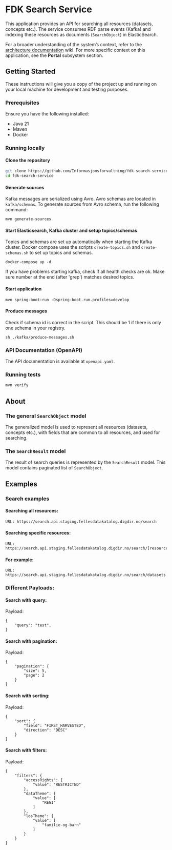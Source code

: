 # FDK Search Service

This application provides an API for searching all resources (datasets, concepts etc.). The service consumes RDF parse
events (Kafka) and indexing these resources as documents (`SearchObject`) in ElasticSearch.

For a broader understanding of the system’s context, refer to
the [architecture documentation](https://github.com/Informasjonsforvaltning/architecture-documentation) wiki. For more
specific context on this application, see the **Portal** subsystem section.

## Getting Started

These instructions will give you a copy of the project up and running on your local machine for development and testing
purposes.

### Prerequisites

Ensure you have the following installed:

- Java 21
- Maven
- Docker

### Running locally

#### Clone the repository

```sh
git clone https://github.com/Informasjonsforvaltning/fdk-search-service.git
cd fdk-search-service
```

#### Generate sources

Kafka messages are serialized using Avro. Avro schemas are located in ```kafka/schemas```. To generate sources from Avro
schema, run the following command:

```
mvn generate-sources    
```

#### Start Elasticsearch, Kafka cluster and setup topics/schemas

Topics and schemas are set up automatically when starting the Kafka cluster. Docker compose uses the scripts
```create-topics.sh``` and ```create-schemas.sh``` to set up topics and schemas.

```
docker-compose up -d
```

If you have problems starting kafka, check if all health checks are ok. Make sure number at the end (after 'grep')
matches desired topics.

#### Start application

```
mvn spring-boot:run -Dspring-boot.run.profiles=develop
```

#### Produce messages

Check if schema id is correct in the script. This should be 1 if there is only one schema in your registry.

```
sh ./kafka/produce-messages.sh
```

### API Documentation (OpenAPI)

The API documentation is available at ```openapi.yaml```.

### Running tests

```sh
mvn verify
```

## About

### The general `SearchObject` model

The generalized model is used to represent all resources (datasets, concepts etc.), with fields that are common to all
resources, and used for searching.

### The `SearchResult` model

The result of search queries is represented by the `SearchResult` model. This model contains paginated list of
`SearchObject`.

## Examples

### Search examples

#### Searching all resources:

```
URL: https://search.api.staging.fellesdatakatalog.digdir.no/search
```

#### Searching specific resources:

```
URL: https://search.api.staging.fellesdatakatalog.digdir.no/search/[resourceType]
```

#### For example:

```
URL: https://search.api.staging.fellesdatakatalog.digdir.no/search/datasets
```

### Different Payloads:

#### Search with query:

Payload:

```
{
    "query": "test",
}
```

#### Search with pagination:

Payload:

```
{
    "pagination": {
        "size": 5,
        "page": 2
    }
}
```

#### Search with sorting:

Payload:

```
{
    "sort": {
        "field": "FIRST_HARVESTED",
        "direction": "DESC"
    }
}
```

#### Search with filters:

Payload:

```
{
    "filters": {
        "accessRights": {
            "value": "RESTRICTED"
        },
        "dataTheme": {
            "value": [
                "REGI"
            ]
        },
        "losTheme": {
            "value": [
                "familie-og-barn"
            ]
        }
    }
}
```
